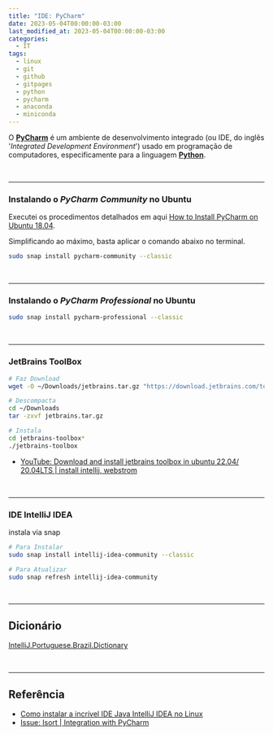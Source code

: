 ```yaml
---
title: "IDE: PyCharm"
date: 2023-05-04T00:00:00-03:00
last_modified_at: 2023-05-04T00:00:00-03:00
categories:
  - IT
tags:
  - linux
  - git
  - github
  - gitpages
  - python
  - pycharm
  - anaconda
  - miniconda
---
```


O [**PyCharm**](https://www.jetbrains.com/pycharm/) é um ambiente de desenvolvimento integrado (ou IDE, do inglês '_Integrated Development Environment_') usado em programação de computadores, especificamente para a linguagem [**Python**](https://www.python.org/).

<br>

---

### Instalando o _PyCharm Community_ no Ubuntu

Executei os procedimentos detalhados em aqui [How to Install PyCharm on Ubuntu 18.04](https://linuxize.com/post/how-to-install-pycharm-on-ubuntu-18-04/).

Simplificando ao máximo, basta aplicar o comando abaixo no terminal.

```bash
sudo snap install pycharm-community --classic
```

<br>

---

### Instalando o _PyCharm Professional_ no Ubuntu

```bash
sudo snap install pycharm-professional --classic
```

<br>

---

### JetBrains ToolBox

```bash
# Faz Download
wget -O ~/Downloads/jetbrains.tar.gz "https://download.jetbrains.com/toolbox/jetbrains-toolbox-1.22.10774.tar.gz"

# Descompacta
cd ~/Downloads
tar -zxvf jetbrains.tar.gz

# Instala
cd jetbrains-toolbox*
./jetbrains-toolbox
```

- [YouTube: Download and install jetbrains toolbox in ubuntu 22.04/ 20.04LTS | install intellij, webstrom](https://www.youtube.com/watch?v=gZ_XtkcPSHY)

<br>

---

### IDE IntelliJ IDEA

instala via snap

```bash
# Para Instalar
sudo snap install intellij-idea-community --classic

# Para Atualizar
sudo snap refresh intellij-idea-community
```
<br>

---

## Dicionário

[IntelliJ.Portuguese.Brazil.Dictionary](https://github.com/rafaelsc/IntelliJ.Portuguese.Brazil.Dictionary)

<br>

---

## Referência

- [Como instalar a incrível IDE Java IntelliJ IDEA no Linux](https://www.edivaldobrito.com.br/ide-intellij-idea-no-ubuntu-debian/)
- [Issue: Isort | Integration with PyCharm](https://github.com/PyCQA/isort/issues/258)
